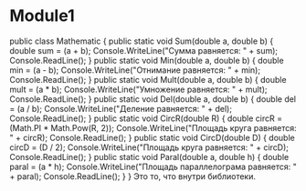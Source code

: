 # Module1
public class Mathematic
    {
        public static void Sum(double a, double b)
        {
            double sum = (a + b);
            Console.WriteLine("Сумма равняется: " + sum);
            Console.ReadLine();
        }
        public static void Min(double a, double b)
        {
            double min = (a - b);
            Console.WriteLine("Отнимание равняется: " + min);
            Console.ReadLine();
        }
        public static void Mult(double a, double b)
        {
            double mult = (a * b);
            Console.WriteLine("Умножение равняется: " + mult);
            Console.ReadLine();
        }
        public static void Del(double a, double b)
        {
            double del = (a / b);
            Console.WriteLine("Деление равняется: " + del);
            Console.ReadLine();
        }
        public static void CircR(double R)
        {
            double circR = (Math.PI * Math.Pow(R, 2));
            Console.WriteLine("Площадь круга равняется: " + circR);
            Console.ReadLine();
        }
        public static void CircD(double D)
        {
            double circD = (D / 2);
            Console.WriteLine("Площадь круга равняется: " + circD);
            Console.ReadLine();
        }
        public static void Paral(double a, double h)
        {
            double paral = (a * h);
            Console.WriteLine("Площадь параллелограма равняется: " + paral);
            Console.ReadLine();
        }
    }
    Это то, что внутри библиотеки.

